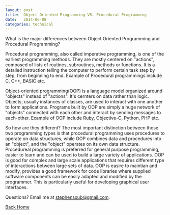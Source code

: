 ```yaml
---
layout: post
title:  Object Oriented Programming VS. Procedural Programming
date:   2014-06-08
categories: technical
---
```


 What is the major differences between Object Oriented Programming and Procedural Programming?

 Procedural programming, also called imperative programming, is one of the earliest programming methods. They are mostly centered on "actions", composed of lists of routines, subroutines, methods or functions. It is a detailed instruction telling the computer to perform certain task step by step, from beginning to end. Example of Procedural programmings include C, C++, BASIC etc.

 Object-oriented programming(OOP) is a language model organized around "objects" instead of "actions". It's cernters on data rather than logic. Objects, usually instances of classes, are used to interact with one another to form applications. Programs built by OOP are simply a huge network of "objects" connected with each other and interact by sending messages to each-other. Example of OOP include Ruby, Objective-C, Python, PHP etc.

 So how are they different? The most important distinction between those two programming types is that procedural programming uses procedures to operate on data structures, while OOP combines data and procedures into an "object", and the "object" operates on its own data structure. Procedureal programming is preferred for general purpose programming, easier to learn and can be used to build a large variety of applications. OOP is good for complex  and large scale applications that requires different type of interactions between large sets of data. OOP is easire to maintian and modify, provides a good framework for code libraries where supplied software components can be easily adapted and modified by the programmer. This is particularly useful for developing graphical user interfaces.

 Questions? Email me at stephensxub@gmail.com.

<a href="{{ site.url }}">Back Home</a>